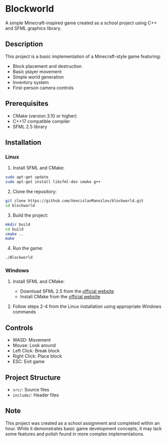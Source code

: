 # Blockworld

A simple Minecraft-inspired game created as a school project using C++ and SFML graphics library.

## Description

This project is a basic implementation of a Minecraft-style game featuring:
- Block placement and destruction
- Basic player movement
- Simple world generation
- Inventory system
- First-person camera controls

## Prerequisites

- CMake (version 3.10 or higher)
- C++17 compatible compiler
- SFML 2.5 library

## Installation

### Linux
1. Install SFML and CMake:
```bash
sudo apt-get update
sudo apt-get install libsfml-dev cmake g++
```

2. Clone the repository:
```bash
git clone https://github.com/VencislavManoilov/blockworld.git
cd blockworld
```

3. Build the project:
```bash
mkdir build
cd build
cmake ..
make
```

4. Run the game:
```bash
./Blockworld
```

### Windows
1. Install SFML and CMake:
   - Download SFML 2.5 from the [official website](https://www.sfml-dev.org/download.php)
   - Install CMake from the [official website](https://cmake.org/download/)

2. Follow steps 2-4 from the Linux installation using appropriate Windows commands

## Controls
- WASD: Movement
- Mouse: Look around
- Left Click: Break block
- Right Click: Place block
- ESC: Exit game

## Project Structure
- `src/`: Source files
- `include/`: Header files

## Note
This project was created as a school assignment and completed within an hour. While it demonstrates basic game development concepts, it may lack some features and polish found in more complex implementations.
